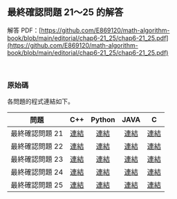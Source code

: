 ## 最終確認問題 21～25 的解答

解答 PDF：[https://github.com/E869120/math-algorithm-book/blob/main/editorial/chap6-21_25/chap6-21_25.pdf](https://github.com/E869120/math-algorithm-book/blob/main/editorial/chap6-21_25/chap6-21_25.pdf)

<br />

### 原始碼

各問題的程式連結如下。

| 問題 | C++ | Python | JAVA | C |
|:---:|:---:|:---:|:---:|:---:|
| 最終確認問題 21 | [連結](https://github.com/facespublications/math-algorithm-book_tw/blob/main/editorial_ch/chap6-21_25/prob6-21.cpp) | [連結](https://github.com/facespublications/math-algorithm-book_tw/blob/main/editorial_ch/chap6-21_25/prob6-21.py) | [連結](https://github.com/facespublications/math-algorithm-book_tw/blob/main/editorial_ch/chap6-21_25/prob6-21.java) | [連結](https://github.com/facespublications/math-algorithm-book_tw/blob/main/editorial_ch/chap6-21_25/prob6-21.c) |
| 最終確認問題 22 | [連結](https://github.com/facespublications/math-algorithm-book_tw/blob/main/editorial_ch/chap6-21_25/prob6-22.cpp) | [連結](https://github.com/facespublications/math-algorithm-book_tw/blob/main/editorial_ch/chap6-21_25/prob6-22.py) | [連結](https://github.com/facespublications/math-algorithm-book_tw/blob/main/editorial_ch/chap6-21_25/prob6-22.java) | [連結](https://github.com/facespublications/math-algorithm-book_tw/blob/main/editorial_ch/chap6-21_25/prob6-22.c) |
| 最終確認問題 23 | [連結](https://github.com/facespublications/math-algorithm-book_tw/blob/main/editorial_ch/chap6-21_25/prob6-23.cpp) | [連結](https://github.com/facespublications/math-algorithm-book_tw/blob/main/editorial_ch/chap6-21_25/prob6-23.py) | [連結](https://github.com/facespublications/math-algorithm-book_tw/blob/main/editorial_ch/chap6-21_25/prob6-23.java) | [連結](https://github.com/facespublications/math-algorithm-book_tw/blob/main/editorial_ch/chap6-21_25/prob6-23.c) |
| 最終確認問題 24 | [連結](https://github.com/facespublications/math-algorithm-book_tw/blob/main/editorial_ch/chap6-21_25/prob6-24.cpp) | [連結](https://github.com/facespublications/math-algorithm-book_tw/blob/main/editorial_ch/chap6-21_25/prob6-24.py) | [連結](https://github.com/facespublications/math-algorithm-book_tw/blob/main/editorial_ch/chap6-21_25/prob6-24.java) | [連結](https://github.com/facespublications/math-algorithm-book_tw/blob/main/editorial_ch/chap6-21_25/prob6-24.c) |
| 最終確認問題 25 | [連結](https://github.com/facespublications/math-algorithm-book_tw/blob/main/editorial_ch/chap6-21_25/prob6-25.cpp) | [連結](https://github.com/facespublications/math-algorithm-book_tw/blob/main/editorial_ch/chap6-21_25/prob6-25.py) | [連結](https://github.com/facespublications/math-algorithm-book_tw/blob/main/editorial_ch/chap6-21_25/prob6-25.java) | [連結](https://github.com/facespublications/math-algorithm-book_tw/blob/main/editorial_ch/chap6-21_25/prob6-25.c) |

